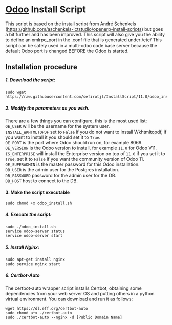 # [Odoo](https://www.odoo.com "Odoo's Homepage") Install Script

This script is based on the install script from André Schenkels (https://github.com/aschenkels-ictstudio/openerp-install-scripts)
but goes a bit further and has been improved. This script will also give you the ability to define an xmlrpc_port in the .conf file that is generated under /etc/
This script can be safely used in a multi-odoo code base server because the default Odoo port is changed BEFORE the Odoo is started.

## Installation procedure

##### 1. Download the script:
```
sudo wget https://raw.githubusercontent.com/sefirotjl/InstallScript/11.0/odoo_install.sh
```
##### 2. Modify the parameters as you wish.
There are a few things you can configure, this is the most used list:<br/>
```OE_USER``` will be the username for the system user.<br/>
```INSTALL_WKHTMLTOPDF``` set to ```False``` if you do not want to install Wkhtmltopdf, if you want to install it you should set it to ```True```.<br/>
```OE_PORT``` is the port where Odoo should run on, for example 8069.<br/>
```OE_VERSION``` is the Odoo version to install, for example ```11.0``` for Odoo V11.<br/>
```IS_ENTERPRISE``` will install the Enterprise version on top of ```11.0``` if you set it to ```True```, set it to ```False``` if you want the community version of Odoo 11.<br/>
```OE_SUPERADMIN``` is the master password for this Odoo installation.<br/>
```DB_USER``` is the admin user for the Postgres installation.<br/>
```DB_PASSWORD``` password for the admin user for the DB.<br/>
```DB_HOST``` host to connect to the DB.<br/>

#### 3. Make the script executable
```
sudo chmod +x odoo_install.sh
```
##### 4. Execute the script:
```
sudo ./odoo_install.sh
service odoo-server status
service odoo-server start
```
##### 5. Install Nginx:
```
sudo apt-get install nginx
sudo service nginx start
```
##### 6. Certbot-Auto

The certbot-auto wrapper script installs Certbot, obtaining some dependencies from your web server OS and putting others in a python virtual environment. You can download and run it as follows:
```
wget https://dl.eff.org/certbot-auto
sudo chmod a+x ./certbot-auto
sudo ./certbot-auto --nginx -d [Public Domain Name]
```


